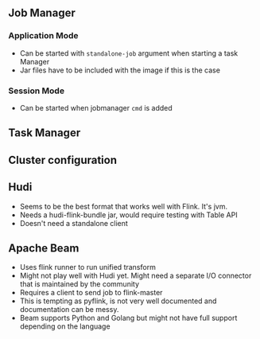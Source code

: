 ## Job Manager
### Application Mode
- Can be started with `standalone-job` argument when starting a task Manager
- Jar files have to be included with the image if this is the case

### Session Mode
- Can be started when jobmanager `cmd` is added

## Task Manager



## Cluster configuration


## Hudi
- Seems to be the best format that works well with Flink. It's jvm.
- Needs a hudi-flink-bundle jar, would require testing with Table API
- Doesn't need a standalone client


## Apache Beam
- Uses flink runner to run unified transform
- Might not play well with Hudi yet. Might need a separate I/O connector that is maintained by the community
- Requires a client to send job to flink-master
- This is tempting as pyflink, is not very well documented and documentation can be messy.
- Beam supports Python and Golang but might not have full support depending on the language

